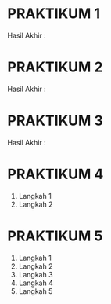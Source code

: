 # PRAKTIKUM 1

Hasil Akhir : 

# PRAKTIKUM 2

Hasil Akhir : 

# PRAKTIKUM 3

Hasil Akhir :

# PRAKTIKUM 4

1. Langkah 1
2. Langkah 2

# PRAKTIKUM 5

1. Langkah 1
2. Langkah 2
3. Langkah 3
4. Langkah 4
5. Langkah 5

